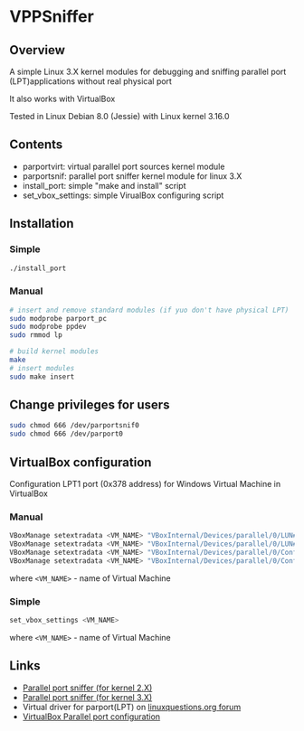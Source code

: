 # VPPSniffer

## Overview

A simple Linux 3.X kernel modules for debugging and sniffing parallel port (LPT)applications without real physical port

It also works with VirtualBox

Tested in Linux Debian 8.0 (Jessie) with Linux kernel 3.16.0

## Contents

- parportvirt: virtual parallel port sources kernel module
- parportsnif: parallel port sniffer kernel module for linux 3.X
- install_port: simple "make and install" script
- set_vbox_settings: simple VirualBox configuring script

## Installation

### Simple

```sh
./install_port
```

### Manual

```sh
# insert and remove standard modules (if yuo don't have physical LPT)
sudo modprobe parport_pc
sudo modprobe ppdev
sudo rmmod lp

# build kernel modules
make
# insert modules
sudo make insert
```

## Change privileges for users

```sh
sudo chmod 666 /dev/parportsnif0 
sudo chmod 666 /dev/parport0
```

## VirtualBox configuration
Configuration LPT1 port (0x378 address) for Windows Virtual Machine in VirtualBox

### Manual
```sh
VBoxManage setextradata <VM_NAME> "VBoxInternal/Devices/parallel/0/LUN#0/Config/DevicePath" /dev/parportsnif0
VBoxManage setextradata <VM_NAME> "VBoxInternal/Devices/parallel/0/LUN#0/Driver" HostParallel
VBoxManage setextradata <VM_NAME> "VBoxInternal/Devices/parallel/0/Config/IOBase" 0x378
VBoxManage setextradata <VM_NAME> "VBoxInternal/Devices/parallel/0/Config/IRQ" 7
```
where `<VM_NAME>` - name of Virtual Machine
### Simple
```sh
set_vbox_settings <VM_NAME>
```
where `<VM_NAME>` - name of Virtual Machine

## Links

- [Parallel port sniffer (for kernel 2.X)](http://www.alfersoft.com.ar/blog/2012/02/23/parallel-port-sniffer-for-linux/)
- [Parallel port sniffer (for kernel 3.X)](https://github.com/jwfang/eldd)
- Virtual driver for parport(LPT) on [linuxquestions.org forum](http://www.linuxquestions.org/questions/programming-9/virtual-driver-for-parport-lpt-809059/)
- [VirtualBox Parallel port configuration](http://blog.my1matrix.org/2013/04/parallel-port-on-virtualbox.html)
